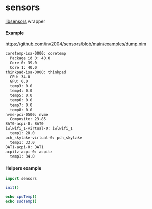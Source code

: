 # sensors
[libsensors](https://github.com/lm-sensors/lm-sensors) wrapper

#### Example
https://github.com/inv2004/sensors/blob/main/examples/dump.nim

```bash
coretemp-isa-0000: coretemp
  Package id 0: 40.0
  Core 0: 39.0
  Core 1: 40.0
thinkpad-isa-0000: thinkpad
  CPU: 34.0
  GPU: 0.0
  temp3: 0.0
  temp4: 0.0
  temp5: 0.0
  temp6: 0.0
  temp7: 0.0
  temp8: 0.0
nvme-pci-0500: nvme
  Composite: 23.85
BAT0-acpi-0: BAT0
iwlwifi_1-virtual-0: iwlwifi_1
  temp1: 28.0
pch_skylake-virtual-0: pch_skylake
  temp1: 33.0
BAT1-acpi-0: BAT1
acpitz-acpi-0: acpitz
  temp1: 34.0
```

#### Helpers example
```nim
import sensors

init()

echo cpuTemp()
echo ssdTemp()
```
